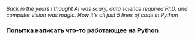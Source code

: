 *Back in the years I thought AI was scary, data science required PhD, and computer vision was magic.
Now it's all just 5 lines of code in Python*

### Попытка написать что-то работающее на Python
